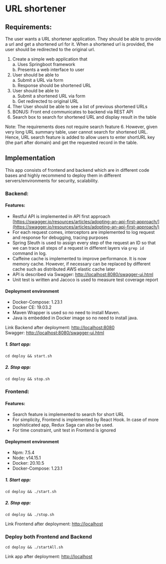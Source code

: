 # URL shortener
## Requirements:
The user wants a URL shortener application. They should be able to provide a url and get a
shortened url for it. When a shortened url is provided, the user should be redirected to the
original url.
1. Create a simple web application that  
    a. Uses Springboot framework  
    b. Presents a web interface to user
2. User should be able to  
a. Submit a URL via form  
b. Response should be shortened URL
3. User should be able to  
a. Submit a shortened URL via form  
b. Get redirected to original URL
4. Ther User should be able to see a list of previous shortened URLs
5. BONUS: Front end communicates to backend via REST API
6. Search box to search for shortened URL and display result in the table

Note:
The requirements does not require search feature 6. However, given very long URL summary table, user cannot search for shortened URL.
Hence, URL search feature is added to allow  users to enter shortURL key (the part after domain) and get the requested record in the table.

## Implementation
This app consists of frontend and backend which are in different code bases and highly recommend to deploy them in different servers/environments for security, scalability.
### Backend:
#### Features:
- Restful API is implemented in API first approach [https://swagger.io/resources/articles/adopting-an-api-first-approach/](https://swagger.io/resources/articles/adopting-an-api-first-approach/)
- For each request comes, interceptors are implemented to log request and response for debugging, tracing purposes
- Spring Sleuth is used to assign every step of the request an ID so that we can trace all steps of a request in different layers via ```grep id``` command in log. 
- Caffeine cache is implemented to improve performance. It is now memory cache. However, if necessary can be replaced by different cache such as distributed AWS elastic cache later
- API is described via Swagger: [http://localhost:8080/swagger-ui.html](http://localhost:8080/swagger-ui.html)
- Unit test is written and Jacoco is used to measure test coverage report

#### Deployment environment
- Docker-Compose: 1.23.1
- Docker CE: 19.03.2
- Maven Wrapper is used so no need to install Maven.
- Java is embedded in Docker image so no need to install java.  

Link Backend after deployment: [http://localhost:8080](http://localhost:8080)  
Swagger: [http://localhost:8080/swagger-ui.html](http://localhost:8080/swagger-ui.html)
##### 1. Start app:
    cd deploy && start.sh
##### 2. Stop app:
    cd deploy && stop.sh

### Frontend:
#### Features:
- Search feature is implemented to search for short URL  
- For simplicity, Frontend is implemented by React Hook. In case of more sophisticated app, Redux Saga can also be used.
- For time constraint, unit test in Frontend is ignored 
#### Deployment environment
- Npm: 7.5.4
- Node: v14.15.1
- Docker: 20.10.5
- Docker-Compose: 1.23.1
##### 1. Start app:
    cd deploy && ./start.sh
##### 2. Stop app:
    cd deploy && ./stop.sh

Link Frontend after deployment: [http://localhost](http://localhost)
### Deploy both Frontend and Backend
    cd deploy && ./startAll.sh

Link app after deployment: [http://localhost](http://localhost)
